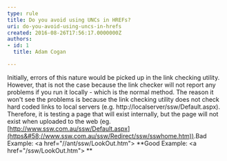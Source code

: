 ```yaml
---
type: rule
title: Do you avoid using UNCs in HREFs?
uri: do-you-avoid-using-uncs-in-hrefs
created: 2016-08-26T17:56:17.0000000Z
authors:
- id: 1
  title: Adam Cogan

---
```


Initially, errors of this nature would be picked up in the link checking utility. However, that is not the case because the link checker will not report any problems if you run it locally - which is the normal method. The reason it won't see the problems is because the link checking utility does not check hard coded links to local servers (e.g. http://localserver/ssw/Default.aspx). Therefore, it is testing a page that will exist internally, but the page will not exist when uploaded to the web (eg.[http://www.ssw.com.au/ssw/Default.aspx](https&#58;//www.ssw.com.au/ssw/Redirect/ssw/sswhome.htm)). 
 ​​Bad Example: &lt;a href="//ant/ssw/LookOut.htm"&gt;
**Good Example: &lt;a href="/ssw/LookOut.htm"&gt; **

